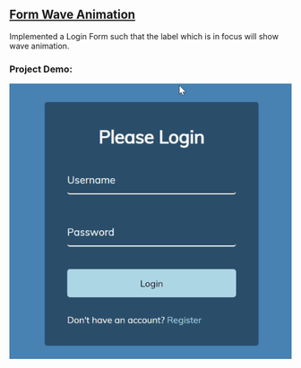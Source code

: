 ## [Form Wave Animation](https://50projectsbymilan.000webhostapp.com/50projects/08_form_wave_animation/)
Implemented a Login Form such that the label which is in focus will show wave animation.

### Project Demo:
![Project Demo](https://github.com/milan-vishnoi/50-Days-50-Projects/blob/main/08.%20Form%20Wave%20Animation/demo.gif)